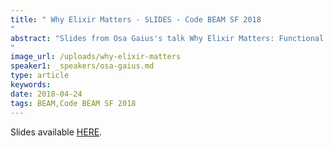 ```yaml
---
title: " Why Elixir Matters - SLIDES - Code BEAM SF 2018
"
abstract: "Slides from Osa Gaius's talk Why Elixir Matters: Functional Programming and Web Performance in the 21st Century - Code BEAM SF 2018.
"
image_url: /uploads/why-elixir-matters
speaker1: _speakers/osa-gaius.md
type: article
keywords: 
date: 2018-04-24
tags: BEAM,Code BEAM SF 2018
---
```

Slides available <a href="/uploads/media/default/0001/01/95d5495f7337a02357bd00eb218736e32f3e811a.pdf" target="_blank">HERE</a>.
